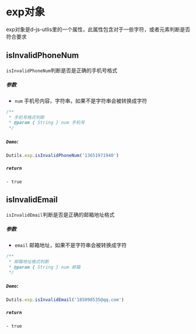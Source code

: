 # exp对象
exp对象是d-js-utlis里的一个属性，此属性包含对于一些字符，或者元素判断是否符合要求

## isInvalidPhoneNum
`isInvalidPhoneNum`判断是否是正确的手机号格式
##### 参数
  - `num` 手机号内容，字符串，如果不是字符串会被转换成字符
```js
/**
 * 手机号格式判断
 * @param { String } num 手机号
 */
```
##### `Demo`:
```js
Dutils.exp.isInvalidPhoneNum('13651971940')
```
##### `return`
    - true

## isInvalidEmail
`isInvalidEmail`判断是否是正确的邮箱地址格式
##### 参数
  - `email` 邮箱地址，如果不是字符串会被转换成字符
```js
/**
 * 邮箱地址格式判断
 * @param { String } num 邮箱
 */
```
##### `Demo`:
```js
Dutils.exp.isInvalidEmail('185098535@qq.com')
```
##### `return`
    - true